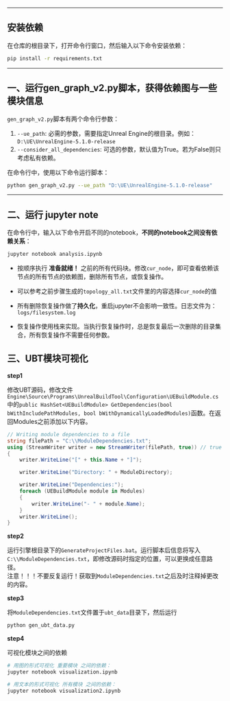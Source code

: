 
---

## 安装依赖

在仓库的根目录下，打开命令行窗口，然后输入以下命令安装依赖：

```bash
pip install -r requirements.txt
```
---
## 一、运行gen_graph_v2.py脚本，获得依赖图与一些模块信息

`gen_graph_v2.py`脚本有两个命令行参数：

1. `--ue_path`: 必需的参数，需要指定Unreal Engine的根目录。例如：`D:\UE\UnrealEngine-5.1.0-release`
2. `--consider_all_dependencies`: 可选的参数，默认值为True。若为False则只考虑私有依赖。

在命令行中，使用以下命令运行脚本：

```bash
python gen_graph_v2.py --ue_path "D:\UE\UnrealEngine-5.1.0-release"
```

---
## 二、运行 jupyter note

在命令行中，输入以下命令开启不同的notebook，**不同的notebook之间没有依赖关系**：

```bash
jupyter notebook analysis.ipynb
```
- 按顺序执行 **准备就绪！** 之前的所有代码块。修改`cur_node`，即可查看依赖该节点的所有节点的依赖图，删除所有节点，或恢复操作。

- 可以参考之前步骤生成的`topology_all.txt`文件里的内容选择`cur_node`的值

- 所有删除恢复操作做了**持久化**，重启jupyter不会影响一致性。日志文件为：`logs/filesystem.log`

- 恢复操作使用栈来实现。当执行恢复操作时，总是恢复最后一次删除的目录集合，所有恢复操作不需要任何参数。

## 三、UBT模块可视化

**step1**

修改UBT源码，修改文件`Engine\Source\Programs\UnrealBuildTool\Configuration\UEBuildModule.cs`中的`public HashSet<UEBuildModule> GetDependencies(bool bWithIncludePathModules, bool bWithDynamicallyLoadedModules)`函数。在返回Modules之前添加以下内容。
```csharp
// Writing module dependencies to a file
string filePath = "C:\\ModuleDependencies.txt";
using (StreamWriter writer = new StreamWriter(filePath, true)) // true to append data to the file
{
	writer.WriteLine("[" + this.Name + "]");

	writer.WriteLine("Directory: " + ModuleDirectory);

	writer.WriteLine("Dependencies:");
	foreach (UEBuildModule module in Modules)
	{
		writer.WriteLine("- " + module.Name);
	}
	writer.WriteLine();
}
```

**step2**

运行引擎根目录下的`GenerateProjectFiles.bat`。运行脚本后信息将写入`C:\\ModuleDependencies.txt`，即修改源码时指定的位置，可以更换成任意路径。 <br>
注意！！！不要反复运行！获取到`ModuleDependencies.txt`之后及时注释掉更改的内容。

**step3**

将`ModuleDependencies.txt`文件置于`ubt_data`目录下，然后运行
```bash
python gen_ubt_data.py
```

**step4**

可视化模块之间的依赖

```bash
# 用图的形式可视化 重要模块 之间的依赖：
jupyter notebook visualization.ipynb

# 用文本的形式可视化 所有模块 之间的依赖：
jupyter notebook visualization2.ipynb
```


